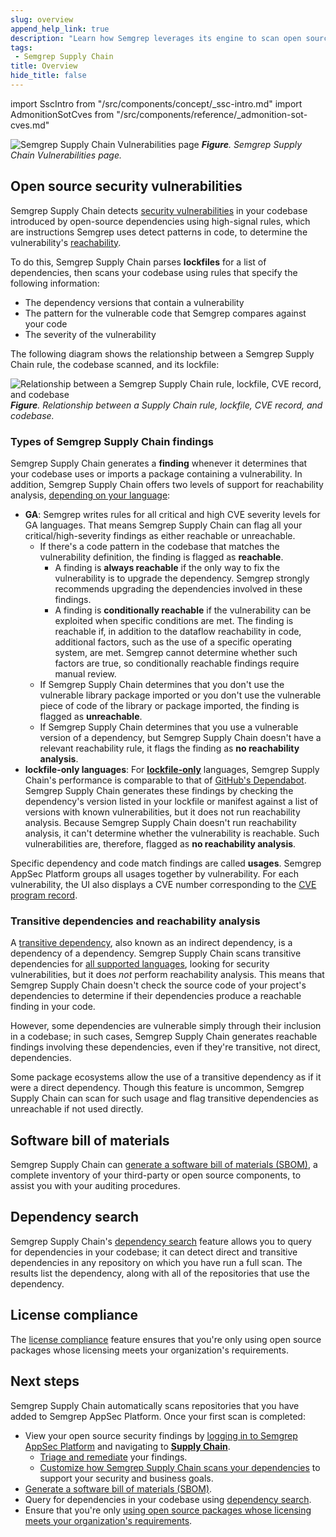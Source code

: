 ```yaml
---
slug: overview
append_help_link: true
description: "Learn how Semgrep leverages its engine to scan open source dependencies with high-signal rules."
tags:
 - Semgrep Supply Chain
title: Overview
hide_title: false
---
```


import SscIntro from "/src/components/concept/_ssc-intro.md"
import AdmonitionSotCves from "/src/components/reference/_admonition-sot-cves.md"

<SscIntro />

![Semgrep Supply Chain Vulnerabilities page](/img/sc-vulns.png)
_**Figure**. Semgrep Supply Chain Vulnerabilities page._

## Open source security vulnerabilities

Semgrep Supply Chain detects [security
vulnerabilities](https://nvd.nist.gov/vuln/full-listing) in your codebase introduced by open-source dependencies using high-signal rules, which are instructions Semgrep uses detect patterns in code, to determine the vulnerability's [reachability](/semgrep-supply-chain/glossary/#reachability).

To do this, Semgrep Supply Chain parses **lockfiles** for a list of dependencies, then scans your codebase using rules that specify the following information:

* The dependency versions that contain a vulnerability
* The pattern for the vulnerable code that Semgrep compares against your code
* The severity of the vulnerability

The following diagram shows the relationship between a Semgrep Supply Chain rule, the codebase scanned, and its lockfile:

![Relationship between a Semgrep Supply Chain rule, lockfile, CVE record, and codebase](/img/sc-reachability-analysis.png)
_**Figure**. Relationship between a Supply Chain rule, lockfile, CVE record, and codebase._

<AdmonitionSotCves />

### Types of Semgrep Supply Chain findings

Semgrep Supply Chain generates a **finding** whenever it determines that your codebase uses or imports a package containing a vulnerability. In addition, Semgrep
Supply Chain offers two levels of support for reachability analysis, [depending on your language](/supported-languages#maturity-levels):

* **GA**: Semgrep writes rules for all critical and high CVE severity levels for GA languages. That means Semgrep Supply Chain can flag all your critical/high-severity findings as either reachable or unreachable.
  * If there's a code pattern in the codebase that matches the vulnerability definition, the finding is flagged as **reachable**.
      * A finding is **always reachable** if the only way to fix the vulnerability is to upgrade the dependency. Semgrep strongly recommends upgrading the dependencies involved in these findings.
      * A finding is **conditionally reachable** if the vulnerability can be exploited when specific conditions are met. The finding is reachable if, in addition to the dataflow reachability in code, additional factors, such as the use of a specific operating system, are met. Semgrep cannot determine whether such factors are true, so conditionally reachable findings require manual review.
  * If Semgrep Supply Chain determines that you don't use the vulnerable library package imported or you don't use the vulnerable piece of code of the library or package imported, the finding is flagged as **unreachable**.
  * If Semgrep Supply Chain determines that you use a vulnerable version of a dependency, but Semgrep Supply Chain doesn't have a relevant reachability rule, it flags the finding as **no reachability analysis**.
* **lockfile-only languages**: For **[lockfile-only](/semgrep-supply-chain/glossary/#lockfile-only-rules)** languages, Semgrep Supply Chain's performance is comparable to that of [GitHub's Dependabot](https://github.com/dependabot). Semgrep Supply Chain generates these findings by checking the dependency's version listed in your lockfile or manifest against a list of versions with known vulnerabilities, but it does not run reachability analysis. Because Semgrep Supply Chain doesn't run reachability analysis, it can't determine whether the vulnerability is reachable. Such vulnerabilities are, therefore, flagged as **no reachability analysis**.

Specific dependency and code match findings are called **usages**. Semgrep AppSec Platform groups all usages together by vulnerability. For each vulnerability, the UI also displays a CVE number corresponding to the [CVE program record](https://www.cve.org/About/Overview).

### Transitive dependencies and reachability analysis

A [transitive dependency](/docs/semgrep-supply-chain/glossary/#transitive-or-indirect-dependency), also known as an indirect dependency, is a dependency of a dependency. Semgrep Supply Chain scans transitive dependencies for [all supported languages](/supported-languages#semgrep-supply-chain), looking for security vulnerabilities, but it does *not* perform reachability analysis. This means that Semgrep Supply Chain doesn't check the source code of your project's dependencies to determine if their dependencies produce a reachable finding in your code.

However, some dependencies are vulnerable simply through their inclusion in a codebase; in such cases, Semgrep Supply Chain generates reachable findings involving these dependencies, even if they're transitive, not direct, dependencies.

Some package ecosystems allow the use of a transitive dependency as if it were a direct dependency. Though this feature is uncommon, Semgrep Supply Chain can scan for such usage and flag transitive dependencies as unreachable if not used directly.

## Software bill of materials

Semgrep Supply Chain can [generate a software bill of materials (SBOM)](/semgrep-supply-chain/sbom), a complete inventory of your third-party or open source components, to assist you with your auditing procedures.

## Dependency search

Semgrep Supply Chain's [dependency search](/semgrep-supply-chain/dependency-search) feature allows you to query for dependencies in your codebase; it can detect direct and transitive dependencies in any repository on which you have run a full scan. The results list the dependency, along with all of the repositories that use the dependency.

## License compliance

The [license compliance](/semgrep-supply-chain/license-compliance) feature ensures that you're only using open source packages whose licensing meets your organization's requirements.

## Next steps

Semgrep Supply Chain automatically scans repositories that you have added to Semgrep AppSec Platform. Once your first scan is completed:

* View your open source security findings by [logging in to Semgrep AppSec Platform](https://semgrep.dev/login) and navigating to [**Supply Chain**](https://semgrep.dev/orgs/-/supply-chain).
  * [Triage and remediate](/semgrep-supply-chain/triage-and-remediation) your findings.
  * [Customize how Semgrep Supply Chain scans your dependencies](/semgrep-supply-chain/getting-started) to support your security and business goals.
* [Generate a software bill of materials (SBOM)](/semgrep-supply-chain/sbom).
* Query for dependencies in your codebase using [dependency search](/semgrep-supply-chain/dependency-search).
* Ensure that you're only [using open source packages whose licensing meets your organization's requirements](/semgrep-supply-chain/license-compliance).

